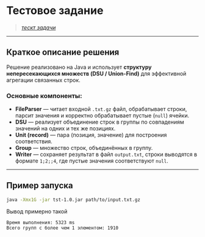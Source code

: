 # Тестовое задание

> _[тескт задачи](https://github.com/PeacockTeam/new-job/blob/master/lng-java.md)_

---

## Краткое описание решения

Решение реализовано на Java и использует **структуру непересекающихся множеств (DSU / Union-Find)** для эффективной агрегации связанных строк.

### Основные компоненты:
- **FileParser** — читает входной `.txt.gz` файл, обрабатывает строки, парсит значения и корректно обрабатывает пустые (`null`) ячейки.
- **DSU** — реализует объединение строк в группы по совпадениям значений на одних и тех же позициях.
- **Unit (record)** — пара (позиция, значение) для построения соответствия.
- **Group** — множество строк, объединённых в группу.
- **Writer** — сохраняет результат в файл `output.txt`, строки выводятся в формате `1;2;;4`, где пустые значения соответствуют `null`.

---

## Пример запуска

```bash
java -Xmx1G -jar tst-1.0.jar path/to/input.txt.gz
```

Вывод примерно такой 
```
Время выполнения: 5323 ms
Всего групп с более чем 1 элементом: 1910
```
